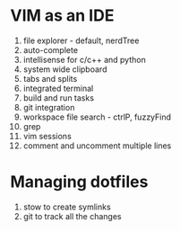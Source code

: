 # VIM as an IDE

1. file explorer - default, nerdTree
2. auto-complete
3. intellisense for c/c++ and python
4. system wide clipboard
5. tabs and splits
6. integrated terminal
7. build and run tasks
8. git integration
9. workspace file search - ctrlP, fuzzyFind
10. grep
11. vim sessions
12. comment and uncomment multiple lines

# Managing dotfiles

1. stow to create symlinks
2. git to track all the changes
